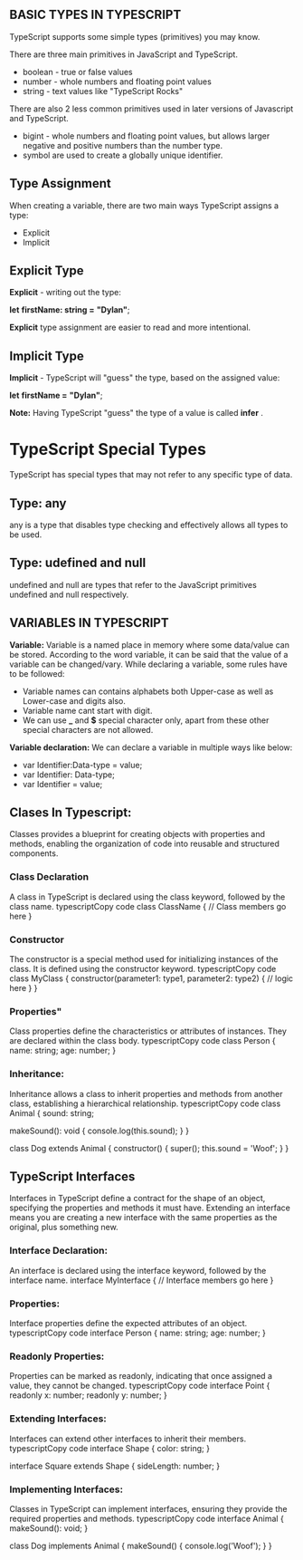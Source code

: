 ## BASIC TYPES IN TYPESCRIPT

TypeScript supports some simple types (primitives) you may know.

There are three main primitives in JavaScript and TypeScript.

- boolean - true or false values
- number - whole numbers and floating point values
- string - text values like "TypeScript Rocks"

There are also 2 less common primitives used in later versions of Javascript and TypeScript.

- bigint - whole numbers and floating point values, but allows larger negative and positive numbers than the number type.
- symbol are used to create a globally unique identifier.

## Type Assignment

When creating a variable, there are two main ways TypeScript assigns a type:

- Explicit
- Implicit

## Explicit Type

**Explicit** - writing out the type:

**let** **firstName: string =** **"Dylan"**;

**Explicit** type assignment are easier to read and more intentional.

## Implicit Type

**Implicit** - TypeScript will "guess" the type, based on the assigned value:

**let** **firstName =** **"Dylan"**;

**Note:** Having TypeScript "guess" the type of a value is called **infer** .

# TypeScript Special Types

TypeScript has special types that may not refer to any specific type of data.

## Type: any

any is a type that disables type checking and effectively allows all types to be used.

## Type: udefined and null

undefined and null are types that refer to the JavaScript primitives undefined and null respectively.

## VARIABLES IN TYPESCRIPT

**Variable:** Variable is a named place in memory where some data/value can be stored. According to the word variable, it can be said that the value of a variable can be changed/vary. While declaring a variable, some rules have to be followed:

- Variable names can contains alphabets both Upper-case as well as Lower-case and digits also.
- Variable name cant start with digit.
- We can use **\_** and **$** special character only, apart from these other special characters are not allowed.

**Variable declaration:** We can declare a variable in multiple ways like below:

- var Identifier:Data-type = value;
- var Identifier: Data-type;
- var Identifier = value;

## Clases In Typescript:

Classes provides a blueprint for creating objects with properties and methods, enabling the organization of code into reusable and structured components.

### Class Declaration

A class in TypeScript is declared using the class keyword, followed by the class name.
typescriptCopy code
class ClassName {
// Class members go here
}

### Constructor

The constructor is a special method used for initializing instances of the class. It is defined using the constructor keyword.
typescriptCopy code
class MyClass {
constructor(parameter1: type1, parameter2: type2) {
// logic here
}
}

### Properties"

Class properties define the characteristics or attributes of instances. They are declared within the class body.
typescriptCopy code
class Person {
name: string;
age: number;
}

### Inheritance:

Inheritance allows a class to inherit properties and methods from another class, establishing a hierarchical relationship.
typescriptCopy code
class Animal {
sound: string;

makeSound(): void {
console.log(this.sound);
}
}

class Dog extends Animal {
constructor() {
super();
this.sound = 'Woof';
}
}

## TypeScript Interfaces

Interfaces in TypeScript define a contract for the shape of an object, specifying the properties and methods it must have.
Extending an interface means you are creating a new interface with the same properties as the original, plus something new.

### Interface Declaration:

An interface is declared using the interface keyword, followed by the interface name.
interface MyInterface {
// Interface members go here
}

### Properties:

Interface properties define the expected attributes of an object.
typescriptCopy code
interface Person {
name: string;
age: number;
}

### Readonly Properties:

Properties can be marked as readonly, indicating that once assigned a value, they cannot be changed.
typescriptCopy code
interface Point {
readonly x: number;
readonly y: number;
}

### Extending Interfaces:

Interfaces can extend other interfaces to inherit their members.
typescriptCopy code
interface Shape {
color: string;
}

interface Square extends Shape {
sideLength: number;
}

### Implementing Interfaces:

Classes in TypeScript can implement interfaces, ensuring they provide the required properties and methods.
typescriptCopy code
interface Animal {
makeSound(): void;
}

class Dog implements Animal {
makeSound() {
console.log('Woof');
}
}
